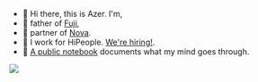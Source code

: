 

- 👋 Hi there, this is Azer. I'm,
- 👶 father of [Fuji](https://kodfabrik.com/photo/50260394251),
- 👫 partner of [Nova](https://novatogatorop.com/).
- 💼 I work for HiPeople. [We're hiring!](https://github.com/hipeople/hiring).
- 🦉 [A public notebook](https://github.com/azer/notebook) documents what my mind goes through.



[![](https://live.staticflickr.com/3927/32594055403_722be0e5e1_h.jpg)](https://kodfabrik.com/photography)



<!--
**azer/azer** is a ✨ _special_ ✨ repository because its `README.md` (this file) appears on your GitHub profile.

Here are some ideas to get you started:

- 🔭 I’m currently working on ...
- 🌱 I’m currently learning ...
- 👯 I’m looking to collaborate on ...
- 🤔 I’m looking for help with ...
- 💬 Ask me about ...
- 📫 How to reach me: ...
- 😄 Pronouns: ...
- ⚡ Fun fact: ...
-->
